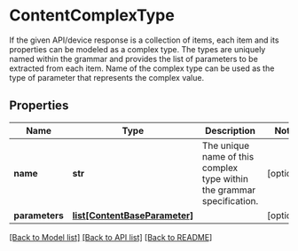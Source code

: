 # ContentComplexType

If the given API/device response is a collection of items, each item and its properties can be modeled as a complex type.  The types are uniquely named within the grammar and provides the list of parameters to be extracted from each item. Name of the complex type can be used as the type of parameter that represents the complex value. 
## Properties
Name | Type | Description | Notes
------------ | ------------- | ------------- | -------------
**name** | **str** | The unique name of this complex type within the grammar specification.    | [optional] 
**parameters** | [**list[ContentBaseParameter]**](ContentBaseParameter.md) |  | [optional] 

[[Back to Model list]](../README.md#documentation-for-models) [[Back to API list]](../README.md#documentation-for-api-endpoints) [[Back to README]](../README.md)


